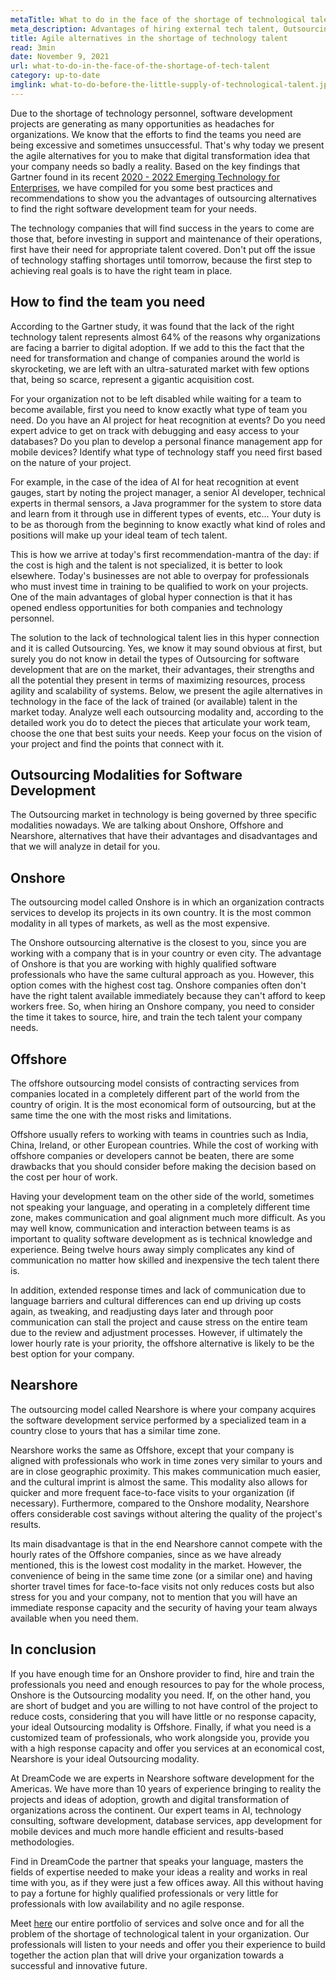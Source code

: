 ```yaml
---
metaTitle: What to do in the face of the shortage of technological talent?
meta_description: Advantages of hiring external tech talent, Outsourcing for software development and alternatives to the shortage of technology staff.
title: Agile alternatives in the shortage of technology talent
read: 3min
date: November 9, 2021
url: what-to-do-in-the-face-of-the-shortage-of-tech-talent
category: up-to-date
imglink: what-to-do-before-the-little-supply-of-technological-talent.jpg
---
```


Due to the shortage of technology personnel, software development projects are generating as many opportunities as headaches for organizations. We know that the efforts to find the teams you need are being excessive and sometimes unsuccessful. That's why today we present the agile alternatives for you to make that digital transformation idea that your company needs so badly a reality.
Based on the key findings that Gartner found in its recent [2020 - 2022 Emerging Technology for Enterprises](https://www.gartner.com/en/information-technology/trends/emerging-technology-roadmap-gb-pd.html?utm_source=google&utm_medium=cpc&utm_campaign=RM_NA_2020_ITTRND_CPC_LG1_H2-GTS-AOC&utm_adgroup=113741808387&utm_term=%2Bemerging%20%2Btechnologies&ad=476672196694&matchtype=b&gclid=Cj0KCQjwqp-LBhDQARIsAO0a6aLy_WvGeZBvv2i1IaEVZwkSD3plLPRxJWinyjh7cgwHgZcnRzssCEwaAi9REALw_wcB), we have compiled for you some best practices and recommendations to show you the advantages of outsourcing alternatives to find the right software development team for your needs.

The technology companies that will find success in the years to come are those that, before investing in support and maintenance of their operations, first have their need for appropriate talent covered. Don't put off the issue of technology staffing shortages until tomorrow, because the first step to achieving real goals is to have the right team in place.

## How to find the team you need

According to the Gartner study, it was found that the lack of the right technology talent represents almost 64% of the reasons why organizations are facing a barrier to digital adoption. If we add to this the fact that the need for transformation and change of companies around the world is skyrocketing, we are left with an ultra-saturated market with few options that, being so scarce, represent a gigantic acquisition cost.

For your organization not to be left disabled while waiting for a team to become available, first you need to know exactly what type of team you need. Do you have an AI project for heat recognition at events? Do you need expert advice to get on track with debugging and easy access to your databases? Do you plan to develop a personal finance management app for mobile devices? Identify what type of technology staff you need first based on the nature of your project.

For example, in the case of the idea of AI for heat recognition at event gauges, start by noting the project manager, a senior AI developer, technical experts in thermal sensors, a Java programmer for the system to store data and learn from it through use in different types of events, etc... Your duty is to be as thorough from the beginning to know exactly what kind of roles and positions will make up your ideal team of tech talent.

This is how we arrive at today's first recommendation-mantra of the day: if the cost is high and the talent is not specialized, it is better to look elsewhere. Today's businesses are not able to overpay for professionals who must invest time in training to be qualified to work on your projects. One of the main advantages of global hyper connection is that it has opened endless opportunities for both companies and technology personnel.

The solution to the lack of technological talent lies in this hyper connection and it is called Outsourcing. Yes, we know it may sound obvious at first, but surely you do not know in detail the types of Outsourcing for software development that are on the market, their advantages, their strengths and all the potential they present in terms of maximizing resources, process agility and scalability of systems.
Below, we present the agile alternatives in technology in the face of the lack of trained (or available) talent in the market today. Analyze well each outsourcing modality and, according to the detailed work you do to detect the pieces that articulate your work team, choose the one that best suits your needs. Keep your focus on the vision of your project and find the points that connect with it.

## Outsourcing Modalities for Software Development

The Outsourcing market in technology is being governed by three specific modalities nowadays. We are talking about Onshore, Offshore and Nearshore, alternatives that have their advantages and disadvantages and that we will analyze in detail for you.

## Onshore

The outsourcing model called Onshore is in which an organization contracts services to develop its projects in its own country. It is the most common modality in all types of markets, as well as the most expensive.

The Onshore outsourcing alternative is the closest to you, since you are working with a company that is in your country or even city. The advantage of Onshore is that you are working with highly qualified software professionals who have the same cultural approach as you. However, this option comes with the highest cost tag. Onshore companies often don't have the right talent available immediately because they can't afford to keep workers free.
So, when hiring an Onshore company, you need to consider the time it takes to source, hire, and train the tech talent your company needs.

## Offshore

The offshore outsourcing model consists of contracting services from companies located in a completely different part of the world from the country of origin. It is the most economical form of outsourcing, but at the same time the one with the most risks and limitations.

Offshore usually refers to working with teams in countries such as India, China, Ireland, or other European countries. While the cost of working with offshore companies or developers cannot be beaten, there are some drawbacks that you should consider before making the decision based on the cost per hour of work.

Having your development team on the other side of the world, sometimes not speaking your language, and operating in a completely different time zone, makes communication and goal alignment much more difficult. As you may well know, communication and interaction between teams is as important to quality software development as is technical knowledge and experience. Being twelve hours away simply complicates any kind of communication no matter how skilled and inexpensive the tech talent there is.

In addition, extended response times and lack of communication due to language barriers and cultural differences can end up driving up costs again, as tweaking, and readjusting days later and through poor communication can stall the project and cause stress on the entire team due to the review and adjustment processes. However, if ultimately the lower hourly rate is your priority, the offshore alternative is likely to be the best option for your company.

## Nearshore

The outsourcing model called Nearshore is where your company acquires the software development service performed by a specialized team in a country close to yours that has a similar time zone.

Nearshore works the same as Offshore, except that your company is aligned with professionals who work in time zones very similar to yours and are in close geographic proximity. This makes communication much easier, and the cultural imprint is almost the same. This modality also allows for quicker and more frequent face-to-face visits to your organization (if necessary). Furthermore, compared to the Onshore modality, Nearshore offers considerable cost savings without altering the quality of the project's results.

Its main disadvantage is that in the end Nearshore cannot compete with the hourly rates of the Offshore companies, since as we have already mentioned, this is the lowest cost modality in the market. However, the convenience of being in the same time zone (or a similar one) and having shorter travel times for face-to-face visits not only reduces costs but also stress for you and your company, not to mention that you will have an immediate response capacity and the security of having your team always available when you need them.

## In conclusion

If you have enough time for an Onshore provider to find, hire and train the professionals you need and enough resources to pay for the whole process, Onshore is the Outsourcing modality you need. If, on the other hand, you are short of budget and you are willing to not have control of the project to reduce costs, considering that you will have little or no response capacity, your ideal Outsourcing modality is Offshore. Finally, if what you need is a customized team of professionals, who work alongside you, provide you with a high response capacity and offer you services at an economical cost, Nearshore is your ideal Outsourcing modality.

At DreamCode we are experts in Nearshore software development for the Americas. We have more than 10 years of experience bringing to reality the projects and ideas of adoption, growth and digital transformation of organizations across the continent. Our expert teams in AI, technology consulting, software development, database services, app development for mobile devices and much more handle efficient and results-based methodologies.

Find in DreamCode the partner that speaks your language, masters the fields of expertise needed to make your ideas a reality and works in real time with you, as if they were just a few offices away. All this without having to pay a fortune for highly qualified professionals or very little for professionals with low availability and no agile response.

Meet [here](https://www.dreamcodesoft.com/services) our entire portfolio of services and solve once and for all the problem of the shortage of technological talent in your organization. Our professionals will listen to your needs and offer you their experience to build together the action plan that will drive your organization towards a successful and innovative future.
